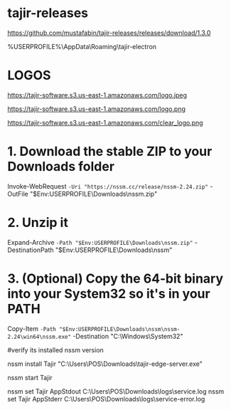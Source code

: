 # tajir-releases
https://github.com/mustafabin/tajir-releases/releases/download/1.3.0

%USERPROFILE%\AppData\Roaming\tajir-electron

# LOGOS
https://tajir-software.s3.us-east-1.amazonaws.com/logo.jpeg

https://tajir-software.s3.us-east-1.amazonaws.com/logo.png

https://tajir-software.s3.us-east-1.amazonaws.com/clear_logo.png


# 1. Download the stable ZIP to your Downloads folder
Invoke-WebRequest `
  -Uri "https://nssm.cc/release/nssm-2.24.zip" `
  -OutFile "$Env:USERPROFILE\Downloads\nssm.zip"

# 2. Unzip it
Expand-Archive `
  -Path "$Env:USERPROFILE\Downloads\nssm.zip" `
  -DestinationPath "$Env:USERPROFILE\Downloads\nssm"

# 3. (Optional) Copy the 64‑bit binary into your System32 so it's in your PATH
Copy-Item `
  -Path "$Env:USERPROFILE\Downloads\nssm\nssm-2.24\win64\nssm.exe" `
  -Destination "C:\Windows\System32\"


#verify its installed
nssm version


nssm install Tajir "C:\Users\POS\Downloads\tajir-edge-server.exe"


nssm start Tajir



nssm set Tajir AppStdout C:\Users\POS\Downloads\logs\service.log
nssm set Tajir AppStderr C:\Users\POS\Downloads\logs\service-error.log
